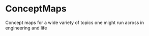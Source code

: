 # ConceptMaps
Concept maps for a wide variety of topics one might run across in engineering and life
